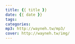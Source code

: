 ```yaml
---
title: {{ title }}
date: {{ date }}
tags:
categories:
mp3: http://wayneh.tw/mp3/
cover: http://wayneh.tw/img/
---
```

